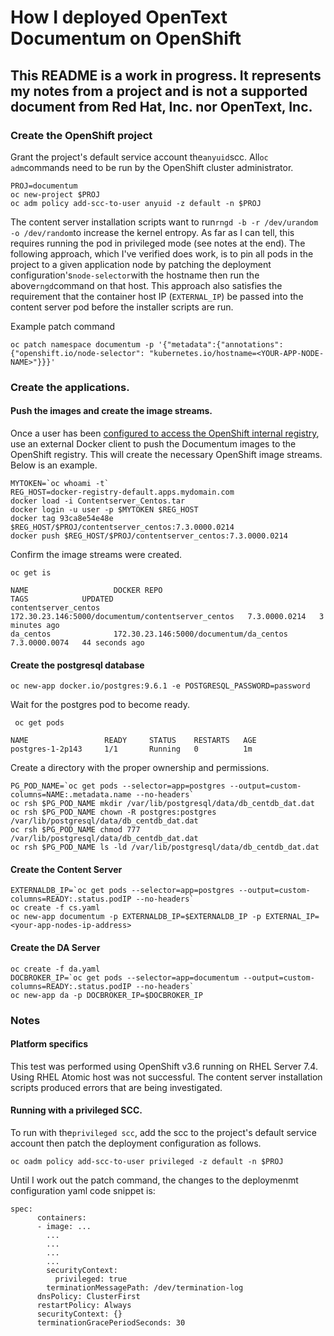 # How I deployed OpenText Documentum on OpenShift 

## This README is a work in progress. It represents my notes from a project and is not a supported document from Red Hat, Inc. nor OpenText, Inc.

### Create the OpenShift project 

Grant the project's default service account the```anyuid```scc. All```oc adm```commands need to be run by the OpenShift cluster administrator.

```
PROJ=documentum
oc new-project $PROJ
oc adm policy add-scc-to-user anyuid -z default -n $PROJ
```

The content server installation scripts want to run```rngd -b -r /dev/urandom -o /dev/random```to increase the kernel entropy. 
As far as I can tell, this requires running the pod in privileged mode (see notes at the end). The following approach, which I've verified does work, is to pin all pods in the project to a given application node by patching the deployment configuration's```node-selector```with the hostname then run the above```rngd```command on that host. This approach also satisfies the requirement that the container host IP (```EXTERNAL_IP```) be passed into the content server pod before the installer scripts are run.

Example patch command
```
oc patch namespace documentum -p '{"metadata":{"annotations":{"openshift.io/node-selector": "kubernetes.io/hostname=<YOUR-APP-NODE-NAME>"}}}'
```

### Create the applications.

#### Push the images and create the image streams.

Once a user has been [configured to access the OpenShift internal registry](https://docs.openshift.com/container-platform/3.6/install_config/registry/accessing_registry.html#access-user-prerequisites), 
use an external Docker client to push the Documentum images to the OpenShift registry. This will create 
the necessary OpenShift image streams. Below is an example.

```
MYTOKEN=`oc whoami -t`
REG_HOST=docker-registry-default.apps.mydomain.com
docker load -i Contentserver_Centos.tar
docker login -u user -p $MYTOKEN $REG_HOST
docker tag 93ca8e54e48e $REG_HOST/$PROJ/contentserver_centos:7.3.0000.0214
docker push $REG_HOST/$PROJ/contentserver_centos:7.3.0000.0214
```


Confirm the image streams were created.

```oc get is```
```
NAME                   DOCKER REPO                                       TAGS            UPDATED
contentserver_centos   172.30.23.146:5000/documentum/contentserver_centos   7.3.0000.0214   3 minutes ago
da_centos              172.30.23.146:5000/documentum/da_centos              7.3.0000.0074   44 seconds ago
```

#### Create the postgresql database

```oc new-app docker.io/postgres:9.6.1 -e POSTGRESQL_PASSWORD=password```

Wait for the postgres pod to become ready.

``` oc get pods```
```
NAME                 READY     STATUS    RESTARTS   AGE
postgres-1-2p143     1/1       Running   0          1m
```

Create a directory with the proper ownership and permissions.

```
PG_POD_NAME=`oc get pods --selector=app=postgres --output=custom-columns=NAME:.metadata.name --no-headers`
oc rsh $PG_POD_NAME mkdir /var/lib/postgresql/data/db_centdb_dat.dat
oc rsh $PG_POD_NAME chown -R postgres:postgres /var/lib/postgresql/data/db_centdb_dat.dat
oc rsh $PG_POD_NAME chmod 777 /var/lib/postgresql/data/db_centdb_dat.dat
oc rsh $PG_POD_NAME ls -ld /var/lib/postgresql/data/db_centdb_dat.dat
```
#### Create the Content Server

```
EXTERNALDB_IP=`oc get pods --selector=app=postgres --output=custom-columns=READY:.status.podIP --no-headers`
oc create -f cs.yaml
oc new-app documentum -p EXTERNALDB_IP=$EXTERNALDB_IP -p EXTERNAL_IP=<your-app-nodes-ip-address>
```

#### Create the DA Server

```
oc create -f da.yaml
DOCBROKER_IP=`oc get pods --selector=app=documentum --output=custom-columns=READY:.status.podIP --no-headers`
oc new-app da -p DOCBROKER_IP=$DOCBROKER_IP
```

### Notes

#### Platform specifics
This test was performed using OpenShift v3.6 running on RHEL Server 7.4. Using RHEL Atomic host was not successful. The content server installation scripts produced errors that 
are being investigated.

#### Running with a privileged SCC.

To run with the```privileged scc```, add the scc to the project's default service account then patch the deployment configuration as follows. 


```oc oadm policy add-scc-to-user privileged -z default -n $PROJ```

Until I work out the patch command, the changes to the deploymenmt configuration yaml code snippet is:

```
spec:
      containers:
      - image: ...
        ...
        ...
        ...
        ...
        securityContext:
          privileged: true
        terminationMessagePath: /dev/termination-log
      dnsPolicy: ClusterFirst
      restartPolicy: Always
      securityContext: {}
      terminationGracePeriodSeconds: 30
```

